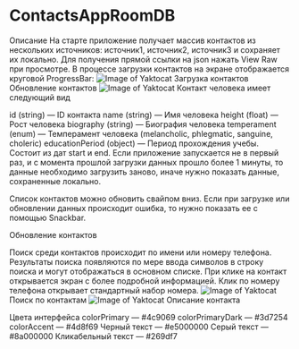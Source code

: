 # ContactsAppRoomDB
Описание
На старте приложение получает массив контактов из нескольких источников: источник1, источник2, источник3 и сохраняет их локально. Для получения прямой ссылки на json нажать View Raw при просмотре.
В процессе загрузки контактов на экране отображается круговой ProgressBar:
![Image of Yaktocat](https://github.com/StasonicK/ContactsAppRoomDB/blob/develop/read%20me/load_data.jpeg)
Загрузка контактов Обновление контактов
![Image of Yaktocat](https://github.com/StasonicK/ContactsAppRoomDB/blob/develop/read%20me/show_data.jpeg)
Контакт человека имеет следующий вид

id (string) — ID контакта
name (string) — Имя человека
height (float) — Рост человека
biography (string) — Биография человека
temperament (enum) — Темперамент человека (melancholic, phlegmatic, sanguine, choleric)
educationPeriod (object) — Период прохождения учебы. Состоит из дат start и end.
Если приложение запускается не в первый раз, и с момента прошлой загрузки данных прошло более 1 минуты, то данные необходимо загрузить заново, иначе нужно показать данные, сохраненные локально.

Список контактов можно обновить свайпом вниз. Если при загрузке или обновлении данных происходит ошибка, то нужно показать ее с помощью Snackbar.

Обновление контактов

Поиск среди контактов происходит по имени или номеру телефона. Результаты поиска появляются по мере ввода символов в строку поиска и могут отображаться в основном списке. При клике на контакт открывается экран с более подробной информацией. Клик по номеру телефона открывает стандартный набор номера.
![Image of Yaktocat](https://github.com/StasonicK/ContactsAppRoomDB/blob/develop/read%20me/show_query.jpeg)
Поиск по контактам 
![Image of Yaktocat](https://github.com/StasonicK/ContactsAppRoomDB/blob/develop/read%20me/show_contact.jpeg)
Описание контакта

Цвета интерфейса
colorPrimary — #4c9069
colorPrimaryDark — #3d7254
colorAccent — #4d8f69
Черный текст — #e5000000
Серый текст — #8a000000
Кликабельный текст — #269df7
